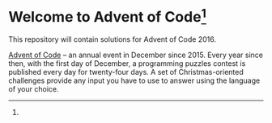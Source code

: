 # Welcome to Advent of Code[^aoc]

This repository will contain solutions for Advent of Code 2016.

[^aoc]:
[Advent of Code][aoc] – an annual event in December since 2015.
Every year since then, with the first day of December, a programming puzzles contest is published every day for twenty-four days.
A set of Christmas-oriented challenges provide any input you have to use to answer using the language of your choice.

[aoc]: https://adventofcode.com
